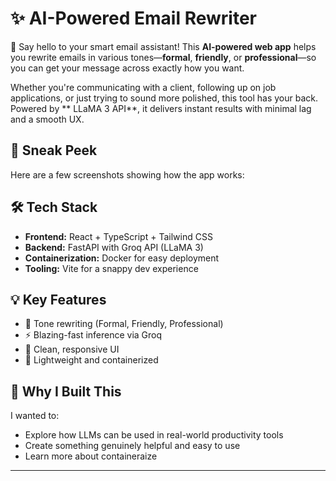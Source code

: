
# ✨ AI-Powered Email Rewriter

🚀 Say hello to your smart email assistant! This **AI-powered web app** helps you rewrite emails in various tones—**formal**, **friendly**, or **professional**—so you can get your message across exactly how you want.

Whether you're communicating with a client, following up on job applications, or just trying to sound more polished, this tool has your back. Powered by ** LLaMA 3 API**, it delivers instant results with minimal lag and a smooth UX.

## 📸 Sneak Peek

Here are a few screenshots showing how the app works:



## 🛠️ Tech Stack

- **Frontend:** React + TypeScript + Tailwind CSS  
- **Backend:** FastAPI with Groq API (LLaMA 3)  
- **Containerization:** Docker for easy deployment  
- **Tooling:** Vite for a snappy dev experience

## 💡 Key Features

- 🔁 Tone rewriting (Formal, Friendly, Professional)
- ⚡ Blazing-fast inference via Groq
- 📱 Clean, responsive UI
- 🚀 Lightweight and containerized

## 🎯 Why I Built This

I wanted to:
- Explore how LLMs can be used in real-world productivity tools
- Create something genuinely helpful and easy to use
- Learn more about containeraize

---
